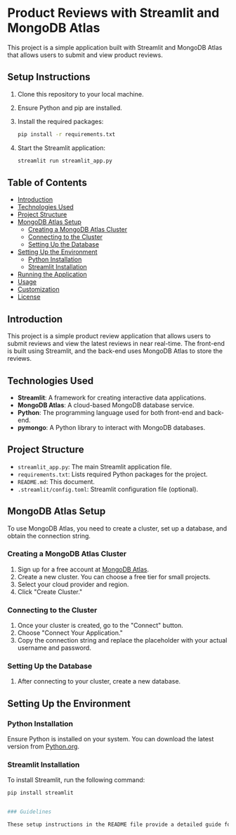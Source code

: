 # Product Reviews with Streamlit and MongoDB Atlas

This project is a simple application built with Streamlit and MongoDB Atlas that allows users to submit and view product reviews.

## Setup Instructions

1. Clone this repository to your local machine.
2. Ensure Python and pip are installed.
3. Install the required packages:

   ```bash
   pip install -r requirements.txt

4. Start the Streamlit application:

   ```bash
   streamlit run streamlit_app.py

## Table of Contents

- [Introduction](#introduction)
- [Technologies Used](#technologies-used)
- [Project Structure](#project-structure)
- [MongoDB Atlas Setup](#mongodb-atlas-setup)
  - [Creating a MongoDB Atlas Cluster](#creating-a-mongodb-atlas-cluster)
  - [Connecting to the Cluster](#connecting-to-the-cluster)
  - [Setting Up the Database](#setting-up-the-database)
- [Setting Up the Environment](#setting-up-the-environment)
  - [Python Installation](#python-installation)
  - [Streamlit Installation](#streamlit-installation)
- [Running the Application](#running-the-application)
- [Usage](#usage)
- [Customization](#customization)
- [License](#license)

## Introduction

This project is a simple product review application that allows users to submit reviews and view the latest reviews in near real-time. The front-end is built using Streamlit, and the back-end uses MongoDB Atlas to store the reviews.

## Technologies Used

- **Streamlit**: A framework for creating interactive data applications.
- **MongoDB Atlas**: A cloud-based MongoDB database service.
- **Python**: The programming language used for both front-end and back-end.
- **pymongo**: A Python library to interact with MongoDB databases.

## Project Structure

- `streamlit_app.py`: The main Streamlit application file.
- `requirements.txt`: Lists required Python packages for the project.
- `README.md`: This document.
- `.streamlit/config.toml`: Streamlit configuration file (optional).

## MongoDB Atlas Setup

To use MongoDB Atlas, you need to create a cluster, set up a database, and obtain the connection string.

### Creating a MongoDB Atlas Cluster

1. Sign up for a free account at [MongoDB Atlas](https://www.mongodb.com/cloud/atlas).
2. Create a new cluster. You can choose a free tier for small projects.
3. Select your cloud provider and region.
4. Click "Create Cluster."

### Connecting to the Cluster

1. Once your cluster is created, go to the "Connect" button.
2. Choose "Connect Your Application."
3. Copy the connection string and replace the placeholder with your actual username and password.

### Setting Up the Database

1. After connecting to your cluster, create a new database.

## Setting Up the Environment

### Python Installation

Ensure Python is installed on your system. You can download the latest version from [Python.org](https://www.python.org/downloads/).

### Streamlit Installation

To install Streamlit, run the following command:

```bash
pip install streamlit


### Guidelines

These setup instructions in the README file provide a detailed guide for setting up and running your Streamlit application. It covers cloning the repository, setting up the MongoDB connection, installing Python dependencies, running a database setup script, starting the Streamlit app, and accessing it through a web browser. Additionally, there's a section on common issues and troubleshooting for resolving common problems.
